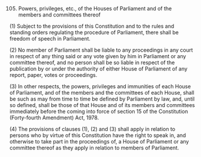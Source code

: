 105. Powers, privileges, etc., of the Houses of Parliament and of the members and committees thereof

 (1) Subject to the provisions of this Constitution and to the rules and standing orders regulating the procedure of Parliament, there shall be freedom of speech in Parliament.

(2) No member of Parliament shall be liable to any proceedings in any court in respect of any thing said or any vote given by him in Parliament or any committee thereof, and no person shall be so liable in respect of the publication by or under the authority of either House of Parliament of any report, paper, votes or proceedings.

(3) In other respects, the powers, privileges and immunities of each House of Parliament, and of the members and the committees of each House, shall be such as may from time to time be defined by Parliament by law, and, until so defined, shall be those of that House and of its members and committees immediately before the coming into force of section 15 of the Constitution (Forty-fourth Amendment) Act, 1978.

(4) The provisions of clauses (1), (2) and (3) shall apply in relation to persons who by virtue of this Constitution have the right to speak in, and otherwise to take part in the proceedings of, a House of Parliament or any committee thereof as they apply in relation to members of Parliament.

